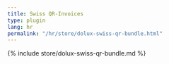 ```yaml
---
title: Swiss QR-Invoices
type: plugin
lang: hr
permalink: "/hr/store/dolux-swiss-qr-bundle.html"
---
```


{% include store/dolux-swiss-qr-bundle.md %}
